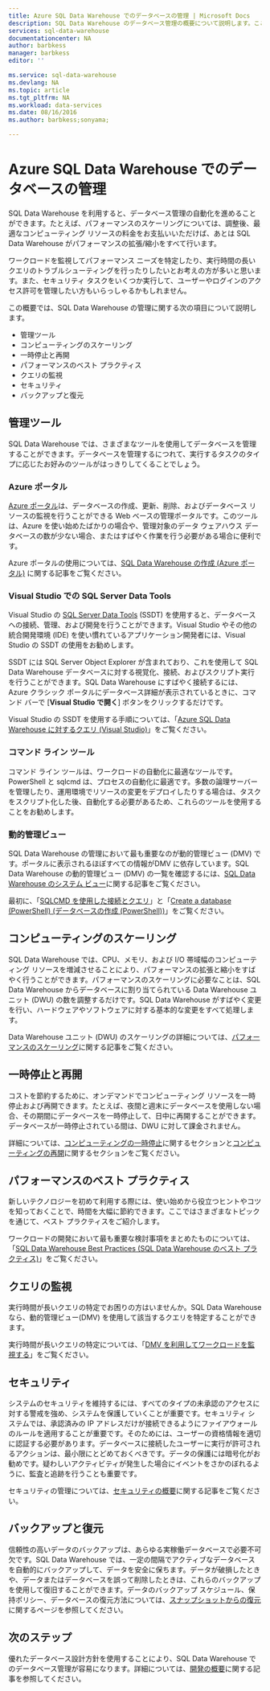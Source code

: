 ```yaml
---
title: Azure SQL Data Warehouse でのデータベースの管理 | Microsoft Docs
description: SQL Data Warehouse のデータベース管理の概要について説明します。ここでは管理ツール、DWU およびパフォーマンスのスケールアウト、クエリ パフォーマンスのトラブルシューティング、適切なセキュリティ ポリシーの設定、データの破損や地域的障害からのデータベースの復旧について見ていきます。
services: sql-data-warehouse
documentationcenter: NA
author: barbkess
manager: barbkess
editor: ''

ms.service: sql-data-warehouse
ms.devlang: NA
ms.topic: article
ms.tgt_pltfrm: NA
ms.workload: data-services
ms.date: 08/16/2016
ms.author: barbkess;sonyama;

---
```

# Azure SQL Data Warehouse でのデータベースの管理
SQL Data Warehouse を利用すると、データベース管理の自動化を進めることができます。たとえば、パフォーマンスのスケーリングについては、調整後、最適なコンピューティング リソースの料金をお支払いいただけば、あとは SQL Data Warehouse がパフォーマンスの拡張/縮小をすべて行います。

ワークロードを監視してパフォーマンス ニーズを特定したり、実行時間の長いクエリのトラブルシューティングを行ったりしたいとお考えの方が多いと思います。また、セキュリティ タスクをいくつか実行して、ユーザーやログインのアクセス許可を管理したい方もいらっしゃるかもしれません。

この概要では、SQL Data Warehouse の管理に関する次の項目について説明します。

* 管理ツール
* コンピューティングのスケーリング
* 一時停止と再開
* パフォーマンスのベスト プラクティス
* クエリの監視
* セキュリティ
* バックアップと復元

## 管理ツール
SQL Data Warehouse では、さまざまなツールを使用してデータベースを管理することができます。データベースを管理するにつれて、実行するタスクのタイプに応じたお好みのツールがはっきりしてくることでしょう。

### Azure ポータル
[Azure ポータル][Azure ポータル]は、データベースの作成、更新、削除、およびデータベース リソースの監視を行うことができる Web ベースの管理ポータルです。このツールは、Azure を使い始めたばかりの場合や、管理対象のデータ ウェアハウス データベースの数が少ない場合、またはすばやく作業を行う必要がある場合に便利です。

Azure ポータルの使用については、[SQL Data Warehouse の作成 (Azure ポータル)][SQL Data Warehouse の作成 (Azure ポータル)] に関する記事をご覧ください。

### Visual Studio での SQL Server Data Tools
Visual Studio の [SQL Server Data Tools][SQL Server Data Tools] \(SSDT) を使用すると、データベースへの接続、管理、および開発を行うことができます。Visual Studio やその他の統合開発環境 (IDE) を使い慣れているアプリケーション開発者には、Visual Studio の SSDT の使用をお勧めします。

SSDT には SQL Server Object Explorer が含まれており、これを使用して SQL Data Warehouse データベースに対する視覚化、接続、およびスクリプト実行を行うことができます。SQL Data Warehouse にすばやく接続するには、Azure クラシック ポータルにデータベース詳細が表示されているときに、コマンド バーで [**Visual Studio で開く**] ボタンをクリックするだけです。

Visual Studio の SSDT を使用する手順については、「[Azure SQL Data Warehouse に対するクエリ (Visual Studio)][Azure SQL Data Warehouse に対するクエリ (Visual Studio)]」をご覧ください。

### コマンド ライン ツール
コマンド ライン ツールは、ワークロードの自動化に最適なツールです。PowerShell と sqlcmd は、プロセスの自動化に最適です。多数の論理サーバーを管理したり、運用環境でリソースの変更をデプロイしたりする場合は、タスクをスクリプト化した後、自動化する必要があるため、これらのツールを使用することをお勧めします。

### 動的管理ビュー
SQL Data Warehouse の管理において最も重要なのが動的管理ビュー (DMV) です。ポータルに表示されるほぼすべての情報がDMV に依存しています。SQL Data Warehouse の動的管理ビュー (DMV) の一覧を確認するには、[SQL Data Warehouse のシステム ビュー][SQL Data Warehouse のシステム ビュー]に関する記事をご覧ください。

最初に、「[SQLCMD を使用した接続とクエリ][SQLCMD を使用した接続とクエリ]」と「[Create a database (PowerShell) (データベースの作成 (PowerShell))][Create a database (PowerShell) (データベースの作成 (PowerShell))]」をご覧ください。

## コンピューティングのスケーリング
SQL Data Warehouse では、CPU、メモリ、および I/O 帯域幅のコンピューティング リソースを増減させることにより、パフォーマンスの拡張と縮小をすばやく行うことができます。パフォーマンスのスケーリングに必要なことは、SQL Data Warehouse からデータベースに割り当てられている Data Warehouse ユニット (DWU) の数を調整するだけです。SQL Data Warehouse がすばやく変更を行い、ハードウェアやソフトウェアに対する基本的な変更をすべて処理します。

Data Warehouse ユニット (DWU) のスケーリングの詳細については、[パフォーマンスのスケーリング][パフォーマンスのスケーリング]に関する記事をご覧ください。

## 一時停止と再開
コストを節約するために、オンデマンドでコンピューティング リソースを一時停止および再開できます。たとえば、夜間と週末にデータベースを使用しない場合、その期間にデータベースを一時停止して、日中に再開することができます。データベースが一時停止されている間は、DWU に対して課金されません。

詳細については、[コンピューティングの一時停止][コンピューティングの一時停止]に関するセクションと[コンピューティングの再開][コンピューティングの再開]に関するセクションをご覧ください。

## パフォーマンスのベスト プラクティス
新しいテクノロジーを初めて利用する際には、使い始めから役立つヒントやコツを知っておくことで、時間を大幅に節約できます。ここではさまざまなトピックを通じて、ベスト プラクティスをご紹介します。

ワークロードの開発において最も重要な検討事項をまとめたものについては、「[SQL Data Warehouse Best Practices (SQL Data Warehouse のベスト プラクティス)][SQL Data Warehouse Best Practices (SQL Data Warehouse のベスト プラクティス)]」をご覧ください。

## クエリの監視
実行時間が長いクエリの特定でお困りの方はいませんか。SQL Data Warehouse なら、動的管理ビュー(DMV) を使用して該当するクエリを特定することができます。

実行時間が長いクエリの特定については、「[DMV を利用してワークロードを監視する][DMV を利用してワークロードを監視する]」をご覧ください。

## セキュリティ
システムのセキュリティを維持するには、すべてのタイプの未承認のアクセスに対する警戒を強め、システムを保護していくことが重要です。セキュリティ システムでは、承認済みの IP アドレスだけが接続できるようにファイアウォールのルールを適用することが重要です。そのためには、ユーザーの資格情報を適切に認証する必要があります。データベースに接続したユーザーに実行が許可されるアクションは、最小限にとどめておくべきです。データの保護には暗号化がお勧めです。疑わしいアクティビティが発生した場合にイベントをさかのぼれるように、監査と追跡を行うことも重要です。

セキュリティの管理については、[セキュリティの概要][セキュリティの概要]に関する記事をご覧ください。

## バックアップと復元
信頼性の高いデータのバックアップは、あらゆる実稼働データベースで必要不可欠です。SQL Data Warehouse では、一定の間隔でアクティブなデータベースを自動的にバックアップして、データを安全に保ちます。データが破損したときや、データまたはデータベースを誤って削除したときは、これらのバックアップを使用して復旧することができます。データのバックアップ スケジュール、保持ポリシー、データベースの復元方法については、[スナップショットからの復元][スナップショットからの復元]に関するページを参照してください。

## 次のステップ
優れたデータベース設計方針を使用することにより、SQL Data Warehouse でのデータベース管理が容易になります。詳細については、[開発の概要][開発の概要]に関する記事を参照してください。

<!--Image references-->

<!--Article references-->
[SQL Data Warehouse の作成 (Azure ポータル)]: sql-data-warehouse-get-started-provision.md
[Create a database (PowerShell) (データベースの作成 (PowerShell))]: sql-data-warehouse-get-started-provision-powershell
[connection]: sql-data-warehouse-develop-connections.md
[Azure SQL Data Warehouse に対するクエリ (Visual Studio)]: sql-data-warehouse-query-visual-studio.md
[SQLCMD を使用した接続とクエリ]: sql-data-warehouse-get-started-connect-sqlcmd.md
[開発の概要]: sql-data-warehouse-overview-develop.md
[DMV を利用してワークロードを監視する]: sql-data-warehouse-manage-monitor.md
[コンピューティングの一時停止]: sql-data-warehouse-manage-compute-overview.md#pause-compute-bk
[スナップショットからの復元]: sql-data-warehouse-restore-database-overview.md
[コンピューティングの再開]: sql-data-warehouse-manage-compute-overview.md#resume-compute-performance-bk
[パフォーマンスのスケーリング]: sql-data-warehouse-manage-compute-overview.md#scale-performance-bk
[セキュリティの概要]: sql-data-warehouse-overview-manage-security.md
[SQL Data Warehouse Best Practices (SQL Data Warehouse のベスト プラクティス)]: sql-data-warehouse-best-practices.md
[SQL Data Warehouse のシステム ビュー]: sql-data-warehouse-reference-tsql-system-views.md

<!--MSDN references-->
[SQL Server Data Tools]: https://msdn.microsoft.com/library/mt204009.aspx

<!--Other web references-->
[Azure ポータル]: http://portal.azure.com/

<!---HONumber=AcomDC_0817_2016-->